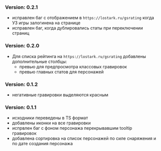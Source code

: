 ### Version: 0.2.1

-   исправлен баг c отображением в `https://lostark.ru/gsrating` когда УЗ игры залогинена на странице
-   исправлен баг, когда дублировались статы при переключении страниц

### Version: 0.2.0

-   Для списка рейтинга на `https://lostark.ru/gsrating` добавлены дополнительные столбцы:
    -   превью для предпросмотра классовых гравировок
    -   превью главных статов для персонажей

### Version: 0.1.2

-   негативные гравировки выделяются красным

### Version: 0.1.1

-   исходники переведены в TS формат
-   добавлены иконки на все гравировки
-   испрвлен баг с фоном персонажа перекрывавшим tooltip гравировок
-   добавлена сортировка на список персонажей по силе снаряжения и по дате создания персонажа
